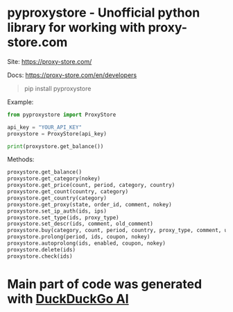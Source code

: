 # pyproxystore - Unofficial python library for working with proxy-store.com

Site: https://proxy-store.com/

Docs: https://proxy-store.com/en/developers

> pip install pyproxystore

Example:
```python
from pyproxystore import ProxyStore

api_key = "YOUR_API_KEY"
proxystore = ProxyStore(api_key)

print(proxystore.get_balance())
```

Methods:
```python
proxystore.get_balance()
proxystore.get_category(nokey)
proxystore.get_price(count, period, category, country)
proxystore.get_count(country, category)
proxystore.get_country(category)
proxystore.get_proxy(state, order_id, comment, nokey)
proxystore.set_ip_auth(ids, ips)
proxystore.set_type(ids, proxy_type)
proxystore.set_descr(ids, comment, old_comment)
proxystore.buy(category, count, period, country, proxy_type, comment, username, password, generate_auth, coupon, nokey)
proxystore.prolong(period, ids, coupon, nokey)
proxystore.autoprolong(ids, enabled, coupon, nokey)
proxystore.delete(ids)
proxystore.check(ids)
```

# Main part of code was generated with [DuckDuckGo AI](https://duckduckgo.com/?q=DuckDuckGo+AI+Chat&ia=chat&duckai=1)